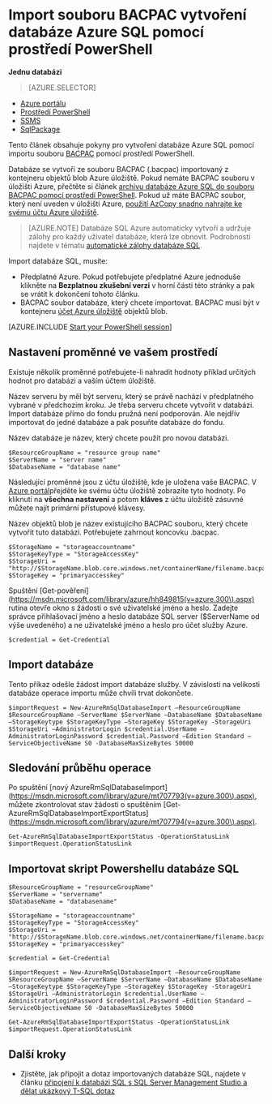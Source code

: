 <properties
    pageTitle="Import souboru BACPAC vytvoření databáze Azure SQL pomocí prostředí PowerShell | Microsoft Azure"
    description="Import souboru BACPAC vytvoření databáze Azure SQL pomocí prostředí PowerShell"
    services="sql-database"
    documentationCenter=""
    authors="stevestein"
    manager="jhubbard"
    editor=""/>

<tags
    ms.service="sql-database"
    ms.devlang="NA"
    ms.topic="article"
    ms.tgt_pltfrm="powershell"
    ms.workload="data-management"
    ms.date="08/31/2016"
    ms.author="sstein"/>

# <a name="import-a-bacpac-file-to-create-an-azure-sql-database-by-using-powershell"></a>Import souboru BACPAC vytvoření databáze Azure SQL pomocí prostředí PowerShell

**Jednu databázi**

> [AZURE.SELECTOR]
- [Azure portálu](sql-database-import.md)
- [Prostředí PowerShell](sql-database-import-powershell.md)
- [SSMS](sql-database-cloud-migrate-compatible-import-bacpac-ssms.md)
- [SqlPackage](sql-database-cloud-migrate-compatible-import-bacpac-sqlpackage.md)

Tento článek obsahuje pokyny pro vytvoření databáze Azure SQL pomocí importu souboru [BACPAC](https://msdn.microsoft.com/library/ee210546.aspx#Anchor_4) pomocí prostředí PowerShell.

Databáze se vytvoří ze souboru BACPAC (.bacpac) importovaný z kontejneru objektů blob Azure úložiště. Pokud nemáte BACPAC souboru v úložišti Azure, přečtěte si článek [archivu databáze Azure SQL do souboru BACPAC pomocí prostředí PowerShell](sql-database-export-powershell.md). Pokud už máte BACPAC soubor, který není uveden v úložišti Azure, [použití AzCopy snadno nahrajte ke svému účtu Azure úložiště](../storage/storage-use-azcopy.md#blob-upload).

> [AZURE.NOTE] Databáze SQL Azure automaticky vytvoří a udržuje zálohy pro každý uživatel databáze, která lze obnovit. Podrobnosti najdete v tématu [automatické zálohy databáze SQL](sql-database-automated-backups.md).


Import databáze SQL, musíte:

- Předplatné Azure. Pokud potřebujete předplatné Azure jednoduše klikněte na **Bezplatnou zkušební verzi** v horní části této stránky a pak se vrátit k dokončení tohoto článku.
- BACPAC soubor databáze, který chcete importovat. BACPAC musí být v kontejneru [účet Azure úložiště](../storage/storage-create-storage-account.md) objektů blob.



[AZURE.INCLUDE [Start your PowerShell session](../../includes/sql-database-powershell.md)]



## <a name="set-up-the-variables-for-your-environment"></a>Nastavení proměnné ve vašem prostředí

Existuje několik proměnné potřebujete-li nahradit hodnoty příklad určitých hodnot pro databázi a vaším účtem úložiště.

Název serveru by měl být serveru, který se právě nachází v předplatného vybrané v předchozím kroku. Je třeba serveru chcete vytvořit v databázi. Import databáze přímo do fondu pružná není podporován. Ale nejdřív importovat do jedné databáze a pak posuňte databáze do fondu.

Název databáze je název, který chcete použít pro novou databázi.

    $ResourceGroupName = "resource group name"
    $ServerName = "server name"
    $DatabaseName = "database name"


Následující proměnné jsou z účtu úložiště, kde je uložena vaše BACPAC. V [Azure portál](https://portal.azure.com)přejděte ke svému účtu úložiště zobrazíte tyto hodnoty. Po kliknutí na **všechna nastavení** a potom **kláves** z účtu úložiště zásuvné můžete najít primární přístupové klávesy.

Název objektů blob je název existujícího BACPAC souboru, který chcete vytvořit tuto databázi. Potřebujete zahrnout koncovku .bacpac.

    $StorageName = "storageaccountname"
    $StorageKeyType = "StorageAccessKey"
    $StorageUri = "http://$StorageName.blob.core.windows.net/containerName/filename.bacpac"
    $StorageKey = "primaryaccesskey"


Spuštění [Get-pověření] (https://msdn.microsoft.com/library/azure/hh849815(v=azure.300\).aspx) rutina otevře okno s žádostí o své uživatelské jméno a heslo. Zadejte správce přihlašovací jméno a heslo databáze SQL server ($ServerName od výše uvedeného) a ne uživatelské jméno a heslo pro účet služby Azure.

    $credential = Get-Credential


## <a name="import-the-database"></a>Import databáze

Tento příkaz odešle žádost import databáze služby. V závislosti na velikosti databáze operace importu může chvíli trvat dokončete.

    $importRequest = New-AzureRmSqlDatabaseImport –ResourceGroupName $ResourceGroupName –ServerName $ServerName –DatabaseName $DatabaseName –StorageKeytype $StorageKeyType –StorageKey $StorageKey -StorageUri $StorageUri –AdministratorLogin $credential.UserName –AdministratorLoginPassword $credential.Password –Edition Standard –ServiceObjectiveName S0 -DatabaseMaxSizeBytes 50000


## <a name="monitor-the-progress-of-the-operation"></a>Sledování průběhu operace

Po spuštění [nový AzureRmSqlDatabaseImport] (https://msdn.microsoft.com/library/azure/mt707793(v=azure.300\).aspx), můžete zkontrolovat stav žádosti o spuštěním [Get-AzureRmSqlDatabaseImportExportStatus] (https://msdn.microsoft.com/library/azure/mt707794(v=azure.300\).aspx).

    Get-AzureRmSqlDatabaseImportExportStatus -OperationStatusLink $importRequest.OperationStatusLink



## <a name="sql-database-powershell-import-script"></a>Importovat skript Powershellu databáze SQL


    $ResourceGroupName = "resourceGroupName"
    $ServerName = "servername"
    $DatabaseName = "databasename"

    $StorageName = "storageaccountname"
    $StorageKeyType = "StorageAccessKey"
    $StorageUri = "http://$StorageName.blob.core.windows.net/containerName/filename.bacpac"
    $StorageKey = "primaryaccesskey"

    $credential = Get-Credential

    $importRequest = New-AzureRmSqlDatabaseImport –ResourceGroupName $ResourceGroupName –ServerName $ServerName –DatabaseName $DatabaseName –StorageKeytype $StorageKeyType –StorageKey $StorageKey -StorageUri $StorageUri –AdministratorLogin $credential.UserName –AdministratorLoginPassword $credential.Password –Edition Standard –ServiceObjectiveName S0 -DatabaseMaxSizeBytes 50000

    Get-AzureRmSqlDatabaseImportExportStatus -OperationStatusLink $importRequest.OperationStatusLink



## <a name="next-steps"></a>Další kroky

- Zjistěte, jak připojit a dotaz importovaných databáze SQL, najdete v článku [připojení k databázi SQL s SQL Server Management Studio a dělat ukázkový T-SQL dotaz](sql-database-connect-query-ssms.md)
